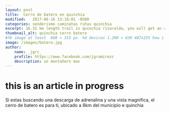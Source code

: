 ```yaml
---
layout: post
title:  Cerro de batero en quinchia
modified:   2017-06-16 13:16:01 -0500
categories: senderismo caminatas rutas quinchia
excerpt: 16.32 km length trail in quinchia risaralda, you will get an amazing view of quinchia and some small towns
thumbnail_alt: quinchia cerro batero
#fb image at least  600 × 315 px  hd devices 1.200 × 630 487x255 how i see it
image: /images/batero.jpg
author:
    name: _jgrc_
    profile: https://www.facebook.com/jgramirezc
    description: un montañero mas
---
```


# this is an article in progress
 Si estas buscando una descarga de adrenalina y una vista magnifica, el cerro de batero es para ti, ubicado a 8km del municipio e quinchia
<figure>
<amp-img src="{{site.url}}/images/batero_1.jpg" layout="responsive" alt="Bienvenido" height="695" width="705"></amp-img>
</figure>
<amp-iframe width="200" height="200"
    sandbox="allow-scripts allow-same-origin"
    layout="responsive"
    frameborder="0"
    src="https://www.wikiloc.com/wikiloc/spatialArtifacts.do?event=view&id=18015642&measures=off&title=off&near=off&images=off&maptype=S">
</amp-iframe>


